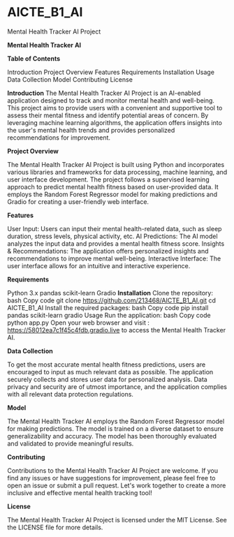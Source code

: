 # AICTE_B1_AI
Mental Health Tracker AI Project

****Mental Health Tracker AI****

**Table of Contents**

Introduction
Project Overview
Features
Requirements
Installation
Usage
Data Collection
Model
Contributing
License

**Introduction**
The Mental Health Tracker AI Project is an AI-enabled application designed to track and monitor mental health and well-being. This project aims to provide users with a convenient and supportive tool to assess their mental fitness and identify potential areas of concern. By leveraging machine learning algorithms, the application offers insights into the user's mental health trends and provides personalized recommendations for improvement.

**Project Overview**

The Mental Health Tracker AI Project is built using Python and incorporates various libraries and frameworks for data processing, machine learning, and user interface development. The project follows a supervised learning approach to predict mental health fitness based on user-provided data. It employs the Random Forest Regressor model for making predictions and Gradio for creating a user-friendly web interface.

**Features**

User Input: Users can input their mental health-related data, such as sleep duration, stress levels, physical activity, etc.
AI Predictions: The AI model analyzes the input data and provides a mental health fitness score.
Insights & Recommendations: The application offers personalized insights and recommendations to improve mental well-being.
Interactive Interface: The user interface allows for an intuitive and interactive experience.

**Requirements**

Python 3.x
pandas
scikit-learn
Gradio
**Installation**
Clone the repository:
bash
Copy code
git clone https://github.com/213468/AICTE_B1_AI.git
cd AICTE_B1_AI
Install the required packages:
bash
Copy code
pip install pandas scikit-learn gradio
Usage
Run the application:
bash
Copy code
python app.py
Open your web browser and visit : https://58012ea7c1f45c4fdb.gradio.live to access the Mental Health Tracker AI.

**Data Collection**

To get the most accurate mental health fitness predictions, users are encouraged to input as much relevant data as possible. The application securely collects and stores user data for personalized analysis. Data privacy and security are of utmost importance, and the application complies with all relevant data protection regulations.

**Model**

The Mental Health Tracker AI employs the Random Forest Regressor model for making predictions. The model is trained on a diverse dataset to ensure generalizability and accuracy. The model has been thoroughly evaluated and validated to provide meaningful results.

**Contributing**

Contributions to the Mental Health Tracker AI Project are welcome. If you find any issues or have suggestions for improvement, please feel free to open an issue or submit a pull request. Let's work together to create a more inclusive and effective mental health tracking tool!

**License**

The Mental Health Tracker AI Project is licensed under the MIT License. See the LICENSE file for more details.
